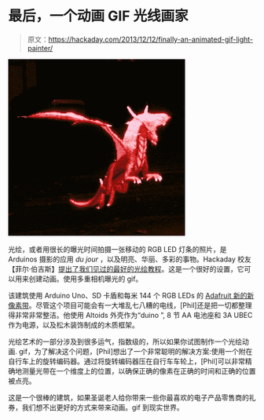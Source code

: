 # 最后，一个动画 GIF 光线画家

> 原文：<https://hackaday.com/2013/12/12/finally-an-animated-gif-light-painter/>

![led_strips_dragon-flap](img/e32714654b6f824c85ba93b4b07801ce.png)

光绘，或者用很长的曝光时间拍摄一张移动的 RGB LED 灯条的照片，是 Arduinos 摄影的应用 *du jour* ，以及明亮、华丽、多彩的事物。Hackaday 校友【菲尔·伯吉斯】[提出了我们见过的最好的光绘教程](http://learn.adafruit.com/neopixel-painter/overview)。这是一个很好的设置，它可以用来创建动画。使用多重相机曝光的 gif。

该建筑使用 Arduino Uno、SD 卡盾和每米 144 个 RGB LEDs 的 [Adafruit 新的新像素带](http://www.adafruit.com/products/1507)。尽管这个项目可能会有一大堆乱七八糟的电线，[Phil]还是把一切都整理得非常非常整洁。他使用 Altoids 外壳作为“duino ”, 8 节 AA 电池座和 3A UBEC 作为电源，以及松木装饰制成的木质框架。

光绘艺术的一部分涉及到很多运气，指数级的，所以如果你试图制作一个光绘动画. gif，为了解决这个问题，[Phil]想出了一个非常聪明的解决方案:使用一个附在自行车上的旋转编码器。通过将旋转编码器压在自行车车轮上，[Phil]可以非常精确地测量光带在一个维度上的位置，以确保正确的像素在正确的时间和正确的位置被点亮。

这是一个很棒的建筑，如果圣诞老人给你带来一些你最喜欢的电子产品零售商的礼券，我们想不出更好的方式来带来动画。gif 到现实世界。